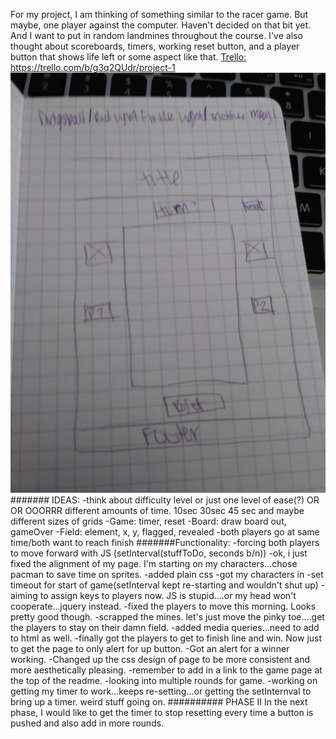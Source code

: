 For my project, I am thinking of something similar to the racer game. But maybe, one player against the computer. Haven't decided on that bit yet. And I want to put in random landmines throughout the course. I've also thought about scoreboards, timers, working reset button, and a player button that shows life left or some aspect like that.
<a href="file:///Users/roxannnlopez/Documents/Fundamentals/project-1/index.html"/>
Trello: https://trello.com/b/g3q2QUdr/project-1
<img src="Wireframe.jpg">
####### IDEAS:
-think about difficulty level or just one level of ease(?) OR OR OOORRR different amounts of time. 10sec 30sec 45 sec 
and maybe different sizes of grids
-Game: timer, reset
-Board: draw board out, gameOver
-Field: element, x, y, flagged, revealed
-both players go at same time/both want to reach finish
#######Functionality:
-forcing both players to move forward with JS (setInterval(stuffToDo, seconds b/n))
-ok, i just fixed the alignment of my page. I'm starting on my characters...chose pacman to save time on sprites.
-added plain css
-got my characters in
-set timeout for start of game(setInterval kept re-starting and wouldn't shut up)
-aiming to assign keys to players now.
JS is stupid....or my head won't cooperate...jquery instead.
-fixed the players to move this morning.  Looks pretty good though.
-scrapped the mines. let's just move the pinky toe....get the players to stay on their damn field.
-added media queries...need to add to html as well.
-finally got the players to get to finish line and win. Now just to get the page to only alert for up button.
-Got an alert for a winner working.
-Changed up the css design of page to be more consistent and more aesthetically pleasing.
-remember to add in a link to the game page at the top of the readme.
-looking into multiple rounds for game.
-working on getting my timer to work...keeps re-setting...or getting the setInternval to bring up a timer. weird stuff going on.
########## PHASE II
In the next phase, I would like to get the timer to stop resetting every time a button is pushed and also add in more rounds.